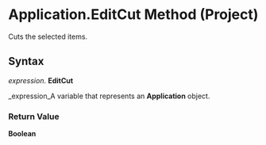 
# Application.EditCut Method (Project)

Cuts the selected items.


## Syntax

 _expression_. **EditCut**

 _expression_A variable that represents an  **Application** object.


### Return Value

 **Boolean**

